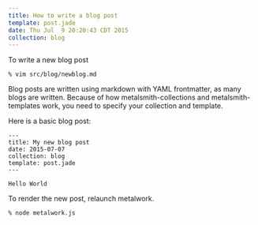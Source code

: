 ```yaml
---
title: How to write a blog post
template: post.jade
date: Thu Jul  9 20:20:43 CDT 2015
collection: blog
---
```


To write a new blog post

	% vim src/blog/newblog.md

Blog posts are written using markdown with YAML frontmatter, as many blogs are written. Because of how metalsmith-collections and metalsmith-templates work, you need to specify your collection and template.

Here is a basic blog post:

	---
	title: My new blog post
	date: 2015-07-07
	collection: blog
	template: post.jade
	---

	Hello World

To render the new post, relaunch metalwork.

	% node metalwork.js

